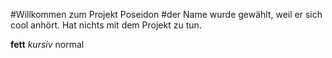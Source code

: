 #Willkommen zum Projekt Poseidon
#der Name wurde gewählt, weil er sich cool anhört. Hat nichts mit dem Projekt zu tun.

**fett** _kursiv_ normal 
